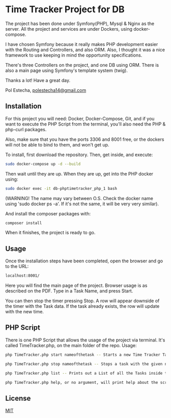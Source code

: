 # Time Tracker Project for DB

The project has been done under Symfony(PHP), Mysql & Nginx as the server. All the project and services are under Dockers, using docker-compose.

I have chosen Symfony because it really makes PHP development easier with the Routing and Controllers, and also ORM. Also, I thought it was a nice framework to use keeping in mind the opportunity specifications.

There's three Controllers on the project, and one DB using ORM. There is also a main page using Symfony's template system (twig).

Thanks a lot! Have a great day.

Pol Estecha, polestecha14@gmail.com



## Installation

For this project you will need: Docker, Docker-Compose, Git, and if you want to execute the PHP Script from the terminal, you'll also need the PHP & php-curl packages. 

Also, make sure that you have the ports 3306 and 8001 free, or the dockers will not be able to bind to them, and won't get up.

To install, first download the repository. Then, get inside, and execute:

```bash
sudo docker-compose up -d --build
```
Then wait until they are up. When they are up, get into the PHP docker using:

```bash
sudo docker exec -it db-phptimetracker_php_1 bash
```
(WARNING! The name may vary between O.S. Check the docker name using 'sudo docker ps -a'. If it's not the same, it will be very very similar).

And install the composer packages with:
```bash
composer install
```
When it finishes, the project is ready to go.

## Usage

Once the installation steps have been completed, open the browser and go to the URL:

```bash
localhost:8001/
```
Here you will find the main page of the project. Browser usage is as described on the PDF. Type in a Task Name, and press Start. 

You can then stop the timer pressing Stop. A row will appear downside of the timer with the Task data. If the task already exists, the row will update with the new time.

## PHP Script

There is one PHP Script that allows the usage of the project via terminal. It's called TimeTracker.php, on the main folder of the repo. Usage:

```bash
php TimeTracker.php start nameofthetask -- Starts a new Time Tracker Task with the given name.

php TimeTracker.php stop nameofthetask -- Stops a task with the given name. If the task is not found, it will do nothing.

php TimeTracker.php list -- Prints out a List of all the Tasks inside the DB, with all their information.

php TimeTracker.php help, or no argument, will print help about the script, similar to this one.


```

## License
[MIT](https://choosealicense.com/licenses/mit/)
